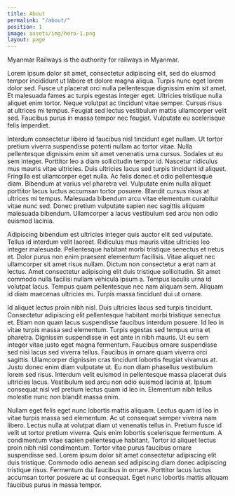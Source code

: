 ```yaml
---
title: About
permalink: "/about/"
position: 1
image: assets/img/hero-1.png
layout: page
---
```


Myanmar Railways is the authority for railways in Myanmar. 

Lorem ipsum dolor sit amet, consectetur adipiscing elit, sed do eiusmod tempor incididunt ut labore et dolore magna aliqua. Turpis nunc eget lorem dolor sed. Fusce ut placerat orci nulla pellentesque dignissim enim sit amet. Et malesuada fames ac turpis egestas integer eget. Ultricies tristique nulla aliquet enim tortor. Neque volutpat ac tincidunt vitae semper. Cursus risus at ultrices mi tempus. Feugiat sed lectus vestibulum mattis ullamcorper velit sed. Faucibus purus in massa tempor nec feugiat. Vulputate eu scelerisque felis imperdiet.

Interdum consectetur libero id faucibus nisl tincidunt eget nullam. Ut tortor pretium viverra suspendisse potenti nullam ac tortor vitae. Nulla pellentesque dignissim enim sit amet venenatis urna cursus. Sodales ut eu sem integer. Porttitor leo a diam sollicitudin tempor id. Nascetur ridiculus mus mauris vitae ultricies. Duis ultricies lacus sed turpis tincidunt id aliquet. Fringilla est ullamcorper eget nulla. Ac felis donec et odio pellentesque diam. Bibendum at varius vel pharetra vel. Vulputate enim nulla aliquet porttitor lacus luctus accumsan tortor posuere. Blandit cursus risus at ultrices mi tempus. Malesuada bibendum arcu vitae elementum curabitur vitae nunc sed. Donec pretium vulputate sapien nec sagittis aliquam malesuada bibendum. Ullamcorper a lacus vestibulum sed arcu non odio euismod lacinia.

Adipiscing bibendum est ultricies integer quis auctor elit sed vulputate. Tellus id interdum velit laoreet. Ridiculus mus mauris vitae ultricies leo integer malesuada. Pellentesque habitant morbi tristique senectus et netus et. Dolor purus non enim praesent elementum facilisis. Vitae aliquet nec ullamcorper sit amet risus nullam. Dictum non consectetur a erat nam at lectus. Amet consectetur adipiscing elit duis tristique sollicitudin. Sit amet commodo nulla facilisi nullam vehicula ipsum a. Tempus iaculis urna id volutpat lacus. Tempus quam pellentesque nec nam aliquam sem. Aliquam id diam maecenas ultricies mi. Turpis massa tincidunt dui ut ornare.

Id aliquet lectus proin nibh nisl. Duis ultricies lacus sed turpis tincidunt. Consectetur adipiscing elit pellentesque habitant morbi tristique senectus et. Etiam non quam lacus suspendisse faucibus interdum posuere. Id leo in vitae turpis massa sed elementum. Turpis egestas sed tempus urna et pharetra. Dignissim suspendisse in est ante in nibh mauris. Ut eu sem integer vitae justo eget magna fermentum. Faucibus ornare suspendisse sed nisi lacus sed viverra tellus. Faucibus in ornare quam viverra orci sagittis. Ullamcorper dignissim cras tincidunt lobortis feugiat vivamus at. Justo donec enim diam vulputate ut. Eu non diam phasellus vestibulum lorem sed risus. Interdum velit euismod in pellentesque massa placerat duis ultricies lacus. Vestibulum sed arcu non odio euismod lacinia at. Ipsum consequat nisl vel pretium lectus quam id leo in. Elementum nibh tellus molestie nunc non blandit massa enim.

Nullam eget felis eget nunc lobortis mattis aliquam. Lectus quam id leo in vitae turpis massa sed elementum. Ac ut consequat semper viverra nam libero. Lectus nulla at volutpat diam ut venenatis tellus in. Pretium fusce id velit ut tortor pretium viverra. Quis enim lobortis scelerisque fermentum. A condimentum vitae sapien pellentesque habitant. Tortor id aliquet lectus proin nibh nisl condimentum. Tortor vitae purus faucibus ornare suspendisse sed. Lorem ipsum dolor sit amet consectetur adipiscing elit duis tristique. Commodo odio aenean sed adipiscing diam donec adipiscing tristique risus. Fermentum dui faucibus in ornare. Porttitor lacus luctus accumsan tortor posuere ac ut consequat. Eget nunc lobortis mattis aliquam faucibus purus in massa tempor.